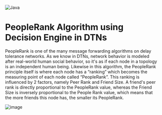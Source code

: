 
![Java](https://img.shields.io/badge/java-%23ED8B00.svg?style=for-the-badge&logo=openjdk&logoColor=white) 

# PeopleRank Algorithm using Decision Engine in DTNs

PeopleRank is one of the many message forwarding algorithms on delay tolerance networks. As we know in DTNs, network behavior is modeled after real-world human social behavior, so it's as if each node in a topology is an independent human being. Likewise in this algorithm, the PeopleRank principle itself is where each node has a “ranking” which becomes the measuring point of each node called “PeopleRank”. This ranking is influenced by 2 factors, namely Peer Rank and Friend Size. A friend's peer rank is directly proportional to the PeopleRank value, whereas the Friend Size is inversely proportional to the People Rank value, which means that the more friends this node has, the smaller its PeopleRank. 

![image](https://github.com/user-attachments/assets/5f60b7cc-1bc9-4bfd-8fce-cea37669fa66)








